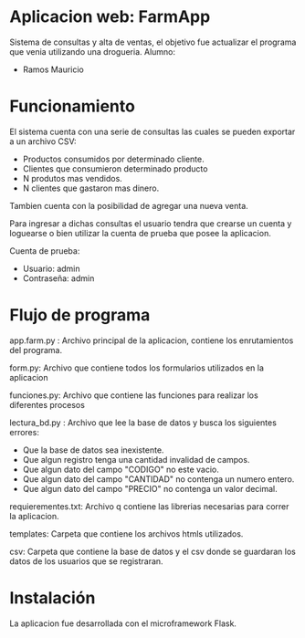 
Aplicacion web: FarmApp
=========
Sistema de consultas y alta de ventas, el objetivo fue actualizar el programa que venia utilizando una drogueria.
Alumno:
- Ramos Mauricio

Funcionamiento
=========

El sistema cuenta con una serie de consultas las cuales se pueden exportar a un archivo CSV:
- Productos consumidos por determinado cliente.
- Clientes que consumieron determinado producto
- N produtos mas vendidos.
- N clientes que gastaron mas dinero.

Tambien cuenta con la posibilidad de agregar una nueva venta.

Para ingresar a dichas consultas el usuario tendra que crearse un cuenta y loguearse o bien utilizar la cuenta de prueba que posee la aplicacion.

Cuenta de prueba:
- Usuario: admin
- Contraseña: admin

Flujo de programa
=========
app.farm.py : Archivo principal de la aplicacion, contiene los enrutamientos del programa.

form.py: Archivo que contiene todos los formularios utilizados en la aplicacion

funciones.py: Archivo que contiene las funciones para realizar los diferentes procesos

lectura_bd.py : Archivo que lee la base de datos y busca los siguientes errores:
- Que la base de datos sea inexistente.
- Que algun registro tenga una cantidad invalidad de campos.
- Que algun dato del campo "CODIGO" no este vacio.
- Que algun dato del campo "CANTIDAD" no contenga un numero entero.
- Que algun dato del campo "PRECIO" no contenga un valor decimal.

requierementes.txt:  Archivo q contiene las librerias necesarias para correr la aplicacion.

templates: Carpeta que contiene los archivos htmls utilizados.

csv: Carpeta que contiene la base de datos y el csv donde se guardaran los datos de los usuarios que se registraran.

Instalación
=========
La aplicacion fue desarrollada con el microframework Flask.


